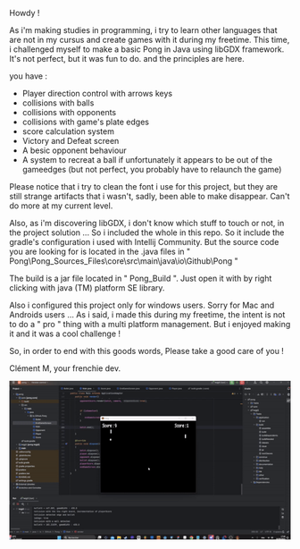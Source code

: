 Howdy !

As i'm making studies in programming, i try to learn other languages that are not in my cursus and create games with it during my freetime.
This time, i challenged myself to make a basic Pong in Java using libGDX framework. It's not perfect, but it was fun to do. and the principles are here.

you have : 

- Player direction control with arrows keys
- collisions with balls
- collisions with opponents
- collisions with game's plate edges
- score calculation system
- Victory and Defeat screen
- A besic opponent behaviour
- A system to recreat a ball if unfortunately it appears to be out of the gameedges (but not perfect, you probably have to relaunch the game)

Please notice that i try to clean the font i use for this project, but they are still strange artifacts that i wasn't, sadly, been able to make disappear. Can't do more at my current level.

Also, as i'm discovering libGDX, i don't know which stuff to touch or not, in the project solution ... 
So i included the whole in this repo. So it include the gradle's configuration i used with Intellij Community.
But the source code you are looking for is located in the .java files in " Pong\Pong_Sources_Files\core\src\main\java\io\Github\Pong "

The build is a jar file located in " Pong_Build ". 
Just open it with by right clicking with java (TM) platform SE library.

Also i configured this project only for windows users. 
Sorry for Mac and Androids users ... As i said, i made this during my freetime, the intent is not to do a " pro " thing with a multi platform management. 
But i enjoyed making it and it was a cool challenge ! 

So, in order to end with this goods words,
Please take a good care of you !

Clément M,
your frenchie dev. 

![Pong game](Pong.gif)